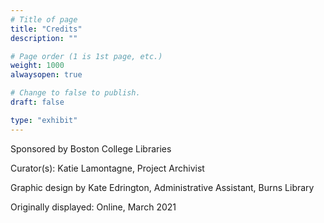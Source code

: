 ```yaml
---
# Title of page
title: "Credits"
description: ""

# Page order (1 is 1st page, etc.)
weight: 1000
alwaysopen: true

# Change to false to publish.
draft: false

type: "exhibit"
---
```


Sponsored by Boston College Libraries

Curator(s): Katie Lamontagne, Project Archivist

Graphic design by Kate Edrington, Administrative Assistant, Burns Library


Originally displayed: Online, March 2021